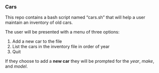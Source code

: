 ### Cars
This repo contains a bash script named “cars.sh” that will help a user maintain an inventory of old cars.
 
 The user will be presented with a menu of three options:
1. Add a new car to the file
2. List the cars in the inventory file in order of year
3. Quit

If they choose to add a **new car** they will be prompted for the *year*, *make*, and *model*.
